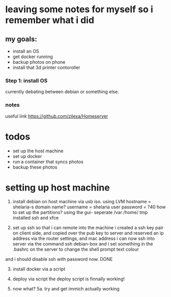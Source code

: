 # leaving some notes for myself so i remember what i did

## my goals:

- install an OS
- get docker running
- backup photos on phone
- install that 3d printer contoroller

### Step 1: install OS

currently debating between debian or something else.

### notes

useful link
https://github.com/zilexa/Homeserver

# todos

- set up the host machine
- set up docker
- run a container that syncs photos
- backup these photos

# setting up host machine

1.  install debian on host machine via usb iso. using LVM
    hostname = shelaria-s
    domain name?
    username = shelaria
    user password = ?40
    how to set up the partitions?
    using the gui- seperate /var /home/ tmp
    installed ssh and xfce

2.  set up ssh so that i can remote into the machine
    i created a ssh key pair on client side, and copied over the pub key to server
    and reserved an ip address via the router settings, and mac address
    i can now ssh into server via the command ssh debian-box
    and i set something in the .bashrc on the server to change the shell prompt text colour

and i should disable ssh with password now. DONE

3.  install docker via a script

4.  deploy via script
    the deploy script is finnally working!

5.  now what?
    5a. try and get immich actually working

